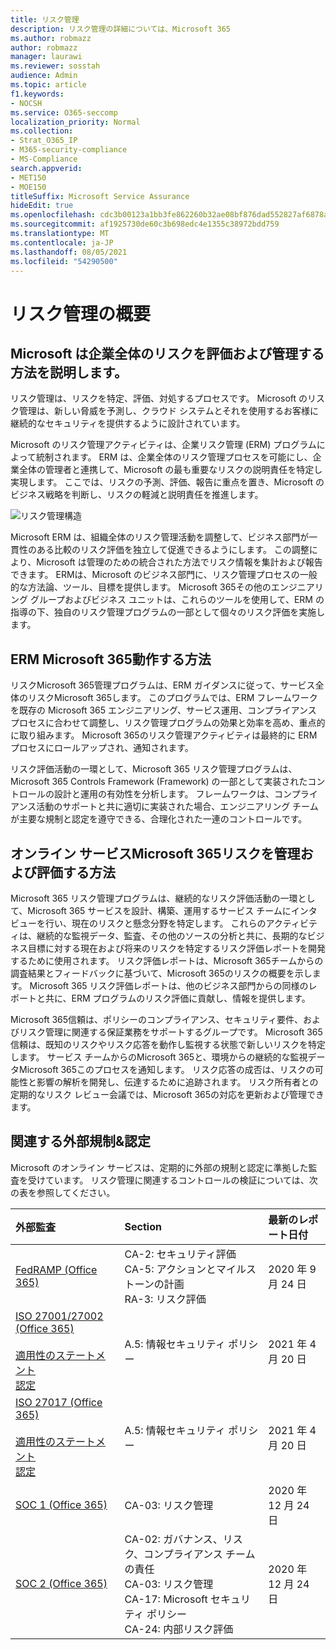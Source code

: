 ```yaml
---
title: リスク管理
description: リスク管理の詳細については、Microsoft 365
ms.author: robmazz
author: robmazz
manager: laurawi
ms.reviewer: sosstah
audience: Admin
ms.topic: article
f1.keywords:
- NOCSH
ms.service: O365-seccomp
localization_priority: Normal
ms.collection:
- Strat_O365_IP
- M365-security-compliance
- MS-Compliance
search.appverid:
- MET150
- MOE150
titleSuffix: Microsoft Service Assurance
hideEdit: true
ms.openlocfilehash: cdc3b00123a1bb3fe862260b32ae08bf876dad552827af6878a9c65f4b33b75c
ms.sourcegitcommit: af1925730de60c3b698edc4e1355c38972bdd759
ms.translationtype: MT
ms.contentlocale: ja-JP
ms.lasthandoff: 08/05/2021
ms.locfileid: "54290500"
---
```

# <a name="risk-management-overview"></a>リスク管理の概要

## <a name="how-does-microsoft-assess-and-manage-risk-across-the-enterprise"></a>Microsoft は企業全体のリスクを評価および管理する方法を説明します。

リスク管理は、リスクを特定、評価、対処するプロセスです。 Microsoft のリスク管理は、新しい脅威を予測し、クラウド システムとそれを使用するお客様に継続的なセキュリティを提供するように設計されています。

Microsoft のリスク管理アクティビティは、企業リスク管理 (ERM) プログラムによって統制されます。 ERM は、企業全体のリスク管理プロセスを可能にし、企業全体の管理者と連携して、Microsoft の最も重要なリスクの説明責任を特定し実現します。 ここでは、リスクの予測、評価、報告に重点を置き、Microsoft のビジネス戦略を判断し、リスクの軽減と説明責任を推進します。

![リスク管理構造](../media/assurance-risk-management-structure.png)

Microsoft ERM は、組織全体のリスク管理活動を調整して、ビジネス部門が一貫性のある比較のリスク評価を独立して促進できるようにします。 この調整により、Microsoft は管理のための統合された方法でリスク情報を集計および報告できます。 ERMは、Microsoft のビジネス部門に、リスク管理プロセスの一般的な方法論、ツール、目標を提供します。 Microsoft 365その他のエンジニアリング グループおよびビジネス ユニットは、これらのツールを使用して、ERM の指導の下、独自のリスク管理プログラムの一部として個々のリスク評価を実施します。

## <a name="how-does-microsoft-365-work-with-erm"></a>ERM Microsoft 365動作する方法

リスクMicrosoft 365管理プログラムは、ERM ガイダンスに従って、サービス全体のリスクMicrosoft 365します。 このプログラムでは、ERM フレームワークを既存の Microsoft 365 エンジニアリング、サービス運用、コンプライアンス プロセスに合わせて調整し、リスク管理プログラムの効果と効率を高め、重点的に取り組みます。 Microsoft 365のリスク管理アクティビティは最終的に ERM プロセスにロールアップされ、通知されます。

リスク評価活動の一環として、Microsoft 365 リスク管理プログラムは、Microsoft 365 Controls Framework (Framework) の一部として実装されたコントロールの設計と運用の有効性を分析します。 フレームワークは、コンプライアンス活動のサポートと共に適切に実装された場合、エンジニアリング チームが主要な規制と認定を遵守できる、合理化された一連のコントロールです。

## <a name="how-does-microsoft-365-manage-and-assess-risk-in-its-online-services"></a>オンライン サービスMicrosoft 365リスクを管理および評価する方法

Microsoft 365 リスク管理プログラムは、継続的なリスク評価活動の一環として、Microsoft 365 サービスを設計、構築、運用するサービス チームにインタビューを行い、現在のリスクと懸念分野を特定します。 これらのアクティビティは、継続的な監視データ、監査、その他のソースの分析と共に、長期的なビジネス目標に対する現在および将来のリスクを特定するリスク評価レポートを開発するために使用されます。 リスク評価レポートは、Microsoft 365チームからの調査結果とフィードバックに基づいて、Microsoft 365のリスクの概要を示します。 Microsoft 365 リスク評価レポートは、他のビジネス部門からの同様のレポートと共に、ERM プログラムのリスク評価に貢献し、情報を提供します。

Microsoft 365信頼は、ポリシーのコンプライアンス、セキュリティ要件、およびリスク管理に関連する保証業務をサポートするグループです。 Microsoft 365 信頼は、既知のリスクやリスク応答を動作し監視する状態で新しいリスクを特定します。 サービス チームからのMicrosoft 365と、環境からの継続的な監視データMicrosoft 365このプロセスを通知します。 リスク応答の成否は、リスクの可能性と影響の解析を開発し、伝達するために追跡されます。 リスク所有者との定期的なリスク レビュー会議では、Microsoft 365の対応を更新および管理できます。

## <a name="related-external-regulations--certifications"></a>関連する外部規制&認定

Microsoft のオンライン サービスは、定期的に外部の規制と認定に準拠した監査を受けています。 リスク管理に関連するコントロールの検証については、次の表を参照してください。

| **外部監査** | **Section** | **最新のレポート日付** |
|:--------------------|:------------|:-----------------------|
| [FedRAMP (Office 365)](https://compliance.microsoft.com/compliancemanager) | CA-2: セキュリティ評価 <br> CA-5: アクションとマイルストーンの計画 <br> RA-3: リスク評価 | 2020 年 9 月 24 日 |
| [ISO 27001/27002 (Office 365)](https://servicetrust.microsoft.com/ViewPage/MSComplianceGuideV3?command=Download&downloadType=Document&downloadId=8d625374-4f2d-49f8-9d37-a4281ba98222&tab=7027ead0-3d6b-11e9-b9e1-290b1eb4cdeb&docTab=7027ead0-3d6b-11e9-b9e1-290b1eb4cdeb_ISO_Reports) <br><br> [適用性のステートメント](https://servicetrust.microsoft.com/ViewPage/MSComplianceGuideV3?command=Download&downloadType=Document&downloadId=c0df4ce8-c77e-4183-84eb-c8688470d8b1&tab=7027ead0-3d6b-11e9-b9e1-290b1eb4cdeb&docTab=7027ead0-3d6b-11e9-b9e1-290b1eb4cdeb_ISO_Reports) <br> [認定](https://servicetrust.microsoft.com/ViewPage/MSComplianceGuideV3?command=Download&downloadType=Document&downloadId=1e84a14a-2468-45ac-9412-5e53250d57ec&tab=7027ead0-3d6b-11e9-b9e1-290b1eb4cdeb&docTab=7027ead0-3d6b-11e9-b9e1-290b1eb4cdeb_ISO_Reports) | A.5: 情報セキュリティ ポリシー | 2021 年 4 月 20 日 |
| [ISO 27017 (Office 365)](https://servicetrust.microsoft.com/ViewPage/MSComplianceGuideV3?command=Download&downloadType=Document&downloadId=8d625374-4f2d-49f8-9d37-a4281ba98222&tab=7027ead0-3d6b-11e9-b9e1-290b1eb4cdeb&docTab=7027ead0-3d6b-11e9-b9e1-290b1eb4cdeb_ISO_Reports) <br><br> [適用性のステートメント](https://servicetrust.microsoft.com/ViewPage/MSComplianceGuideV3?command=Download&downloadType=Document&downloadId=c0df4ce8-c77e-4183-84eb-c8688470d8b1&tab=7027ead0-3d6b-11e9-b9e1-290b1eb4cdeb&docTab=7027ead0-3d6b-11e9-b9e1-290b1eb4cdeb_ISO_Reports) <br> [認定](https://servicetrust.microsoft.com/ViewPage/MSComplianceGuideV3?command=Download&downloadType=Document&downloadId=70de0999-5451-43a3-9ef4-761e8fbfb1a3&tab=7027ead0-3d6b-11e9-b9e1-290b1eb4cdeb&docTab=7027ead0-3d6b-11e9-b9e1-290b1eb4cdeb_ISO_Reports) | A.5: 情報セキュリティ ポリシー | 2021 年 4 月 20 日 |
| [SOC 1 (Office 365)](https://servicetrust.microsoft.com/ViewPage/MSComplianceGuideV3?command=Download&downloadType=Document&downloadId=90df3f9c-3aaf-4dbf-99d0-ca9f2991721b&tab=7027ead0-3d6b-11e9-b9e1-290b1eb4cdeb&docTab=7027ead0-3d6b-11e9-b9e1-290b1eb4cdeb_SOC_%2F_SSAE_16_Reports) | CA-03: リスク管理 | 2020 年 12 月 24 日 |
| [SOC 2 (Office 365)](https://servicetrust.microsoft.com/ViewPage/MSComplianceGuideV3?command=Download&downloadType=Document&downloadId=a73c1738-7892-42b7-acd3-87b6371c53f6&tab=7027ead0-3d6b-11e9-b9e1-290b1eb4cdeb&docTab=7027ead0-3d6b-11e9-b9e1-290b1eb4cdeb_SOC_%2F_SSAE_16_Reports) | CA-02: ガバナンス、リスク、コンプライアンス チームの責任 <br> CA-03: リスク管理 <br> CA-17: Microsoft セキュリティ ポリシー <br> CA-24: 内部リスク評価 | 2020 年 12 月 24 日 |

